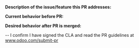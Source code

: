 **Description of the issue/feature this PR addresses:**

**Current behavior before PR:**

**Desired behavior after PR is merged:**




--
I confirm I have signed the CLA and read the PR guidelines at www.odoo.com/submit-pr
